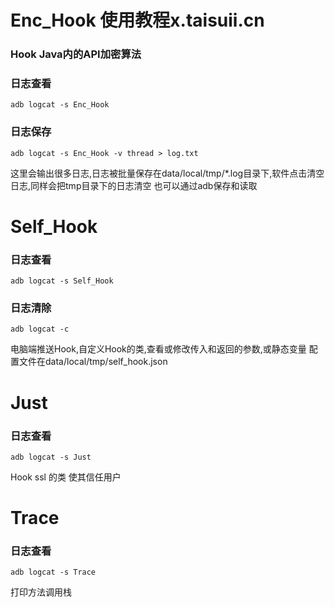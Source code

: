 # Enc_Hook 使用教程x.taisuii.cn
### Hook Java内的API加密算法
### 日志查看
```
adb logcat -s Enc_Hook
```
### 日志保存
```
adb logcat -s Enc_Hook -v thread > log.txt
```
这里会输出很多日志,日志被批量保存在data/local/tmp/*.log目录下,软件点击清空日志,同样会把tmp目录下的日志清空
也可以通过adb保存和读取

# Self_Hook
### 日志查看
```
adb logcat -s Self_Hook
```
### 日志清除
```
adb logcat -c
```
电脑端推送Hook,自定义Hook的类,查看或修改传入和返回的参数,或静态变量
配置文件在data/local/tmp/self_hook.json

# Just
### 日志查看
```
adb logcat -s Just
```
Hook ssl 的类 使其信任用户

# Trace
### 日志查看
```
adb logcat -s Trace
```
打印方法调用栈
